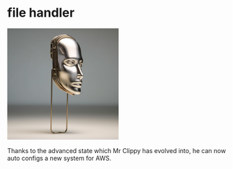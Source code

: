 # file handler

<img src="./mrclippy.png" alt="universal_paperclip" style="zoom:25%;" />

Thanks to the advanced state which Mr Clippy has evolved into, he can now auto configs a new system for AWS.
